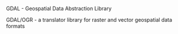 GDAL - Geospatial Data Abstraction Library

GDAL/OGR - a translator library for raster and vector geospatial data formats


